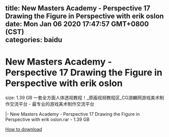 
title: New Masters Academy - Perspective 17 Drawing the Figure in Perspective with erik oslon
date: Mon Jan 06 2020 17:47:57 GMT+0800 (CST)    
categories: baidu
---

# New Masters Academy - Perspective 17 Drawing the Figure in Perspective with erik oslon
size: 1.39 GB
 一套全方面人体透视教程！_原画视频教程区_CG游麟网游戏美术制作交流平台 - 最专业的游戏美术制作交流平台
 
|- New Masters Academy - Perspective 17 Drawing the Figure in Perspective with erik oslon.rar - 1.39 GB

[How to download](https://bpcam.bemobtrk.com/go/2ceec3aa-1ca2-46d6-b9ff-aaa5c184517c?jno=5158)